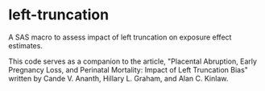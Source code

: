 # left-truncation
A SAS macro to assess impact of left truncation on exposure effect estimates.

This code serves as a companion to the article, "Placental Abruption, Early Pregnancy Loss, and Perinatal Mortality: Impact of Left Truncation Bias" written by Cande V. Ananth, Hillary L. Graham, and Alan C. Kinlaw.
